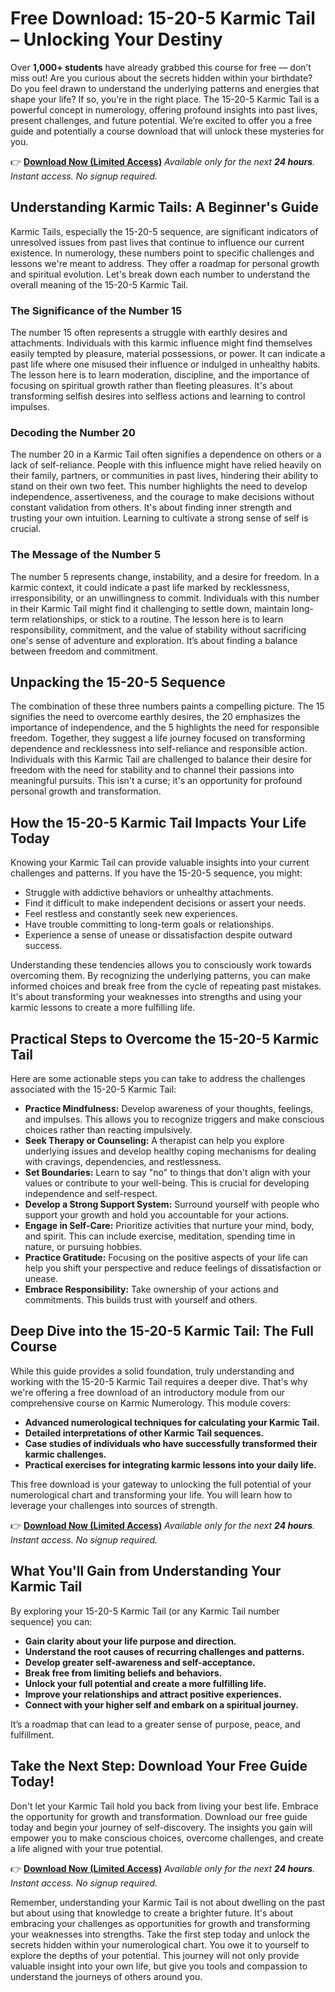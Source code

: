 # Free Download: 15-20-5 Karmic Tail – Unlocking Your Destiny

Over **1,000+ students** have already grabbed this course for free — don’t miss out! Are you curious about the secrets hidden within your birthdate? Do you feel drawn to understand the underlying patterns and energies that shape your life? If so, you’re in the right place. The 15-20-5 Karmic Tail is a powerful concept in numerology, offering profound insights into past lives, present challenges, and future potential. We’re excited to offer you a free guide and potentially a course download that will unlock these mysteries for you.

👉 **[Download Now (Limited Access)](https://udemywork.com/15-20-5-karmic-tail)**
_Available only for the next **24 hours**. Instant access. No signup required._

## Understanding Karmic Tails: A Beginner's Guide

Karmic Tails, especially the 15-20-5 sequence, are significant indicators of unresolved issues from past lives that continue to influence our current existence. In numerology, these numbers point to specific challenges and lessons we're meant to address. They offer a roadmap for personal growth and spiritual evolution. Let's break down each number to understand the overall meaning of the 15-20-5 Karmic Tail.

### The Significance of the Number 15

The number 15 often represents a struggle with earthly desires and attachments. Individuals with this karmic influence might find themselves easily tempted by pleasure, material possessions, or power. It can indicate a past life where one misused their influence or indulged in unhealthy habits. The lesson here is to learn moderation, discipline, and the importance of focusing on spiritual growth rather than fleeting pleasures. It's about transforming selfish desires into selfless actions and learning to control impulses.

### Decoding the Number 20

The number 20 in a Karmic Tail often signifies a dependence on others or a lack of self-reliance. People with this influence might have relied heavily on their family, partners, or communities in past lives, hindering their ability to stand on their own two feet. This number highlights the need to develop independence, assertiveness, and the courage to make decisions without constant validation from others. It's about finding inner strength and trusting your own intuition. Learning to cultivate a strong sense of self is crucial.

### The Message of the Number 5

The number 5 represents change, instability, and a desire for freedom. In a karmic context, it could indicate a past life marked by recklessness, irresponsibility, or an unwillingness to commit. Individuals with this number in their Karmic Tail might find it challenging to settle down, maintain long-term relationships, or stick to a routine. The lesson here is to learn responsibility, commitment, and the value of stability without sacrificing one's sense of adventure and exploration. It’s about finding a balance between freedom and commitment.

## Unpacking the 15-20-5 Sequence

The combination of these three numbers paints a compelling picture. The 15 signifies the need to overcome earthly desires, the 20 emphasizes the importance of independence, and the 5 highlights the need for responsible freedom. Together, they suggest a life journey focused on transforming dependence and recklessness into self-reliance and responsible action. Individuals with this Karmic Tail are challenged to balance their desire for freedom with the need for stability and to channel their passions into meaningful pursuits. This isn't a curse; it's an opportunity for profound personal growth and transformation.

## How the 15-20-5 Karmic Tail Impacts Your Life Today

Knowing your Karmic Tail can provide valuable insights into your current challenges and patterns. If you have the 15-20-5 sequence, you might:

*   Struggle with addictive behaviors or unhealthy attachments.
*   Find it difficult to make independent decisions or assert your needs.
*   Feel restless and constantly seek new experiences.
*   Have trouble committing to long-term goals or relationships.
*   Experience a sense of unease or dissatisfaction despite outward success.

Understanding these tendencies allows you to consciously work towards overcoming them. By recognizing the underlying patterns, you can make informed choices and break free from the cycle of repeating past mistakes. It's about transforming your weaknesses into strengths and using your karmic lessons to create a more fulfilling life.

## Practical Steps to Overcome the 15-20-5 Karmic Tail

Here are some actionable steps you can take to address the challenges associated with the 15-20-5 Karmic Tail:

*   **Practice Mindfulness:** Develop awareness of your thoughts, feelings, and impulses. This allows you to recognize triggers and make conscious choices rather than reacting impulsively.
*   **Seek Therapy or Counseling:** A therapist can help you explore underlying issues and develop healthy coping mechanisms for dealing with cravings, dependencies, and restlessness.
*   **Set Boundaries:** Learn to say "no" to things that don't align with your values or contribute to your well-being. This is crucial for developing independence and self-respect.
*   **Develop a Strong Support System:** Surround yourself with people who support your growth and hold you accountable for your actions.
*   **Engage in Self-Care:** Prioritize activities that nurture your mind, body, and spirit. This can include exercise, meditation, spending time in nature, or pursuing hobbies.
*   **Practice Gratitude:** Focusing on the positive aspects of your life can help you shift your perspective and reduce feelings of dissatisfaction or unease.
*   **Embrace Responsibility:** Take ownership of your actions and commitments. This builds trust with yourself and others.

## Deep Dive into the 15-20-5 Karmic Tail: The Full Course

While this guide provides a solid foundation, truly understanding and working with the 15-20-5 Karmic Tail requires a deeper dive. That's why we're offering a free download of an introductory module from our comprehensive course on Karmic Numerology. This module covers:

*   **Advanced numerological techniques for calculating your Karmic Tail.**
*   **Detailed interpretations of other Karmic Tail sequences.**
*   **Case studies of individuals who have successfully transformed their karmic challenges.**
*   **Practical exercises for integrating karmic lessons into your daily life.**

This free download is your gateway to unlocking the full potential of your numerological chart and transforming your life. You will learn how to leverage your challenges into sources of strength.

👉 **[Download Now (Limited Access)](https://udemywork.com/15-20-5-karmic-tail)**
_Available only for the next **24 hours**. Instant access. No signup required._

## What You'll Gain from Understanding Your Karmic Tail

By exploring your 15-20-5 Karmic Tail (or any Karmic Tail number sequence) you can:

*   **Gain clarity about your life purpose and direction.**
*   **Understand the root causes of recurring challenges and patterns.**
*   **Develop greater self-awareness and self-acceptance.**
*   **Break free from limiting beliefs and behaviors.**
*   **Unlock your full potential and create a more fulfilling life.**
*   **Improve your relationships and attract positive experiences.**
*   **Connect with your higher self and embark on a spiritual journey.**

It’s a roadmap that can lead to a greater sense of purpose, peace, and fulfillment.

## Take the Next Step: Download Your Free Guide Today!

Don't let your Karmic Tail hold you back from living your best life. Embrace the opportunity for growth and transformation. Download our free guide today and begin your journey of self-discovery. The insights you gain will empower you to make conscious choices, overcome challenges, and create a life aligned with your true potential.

👉 **[Download Now (Limited Access)](https://udemywork.com/15-20-5-karmic-tail)**
_Available only for the next **24 hours**. Instant access. No signup required._

Remember, understanding your Karmic Tail is not about dwelling on the past but about using that knowledge to create a brighter future. It's about embracing your challenges as opportunities for growth and transforming your weaknesses into strengths. Take the first step today and unlock the secrets hidden within your numerological chart. You owe it to yourself to explore the depths of your potential. This journey will not only provide valuable insight into your own life, but give you tools and compassion to understand the journeys of others around you.
